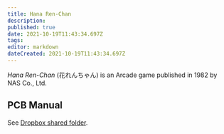 ```yaml
---
title: Hana Ren-Chan
description: 
published: true
date: 2021-10-19T11:43:34.697Z
tags: 
editor: markdown
dateCreated: 2021-10-19T11:43:34.697Z
---
```


_Hana Ren-Chan_ (<span lang='ja'>花れんちゃん</span>) is an Arcade game published in 1982 by NAS Co., Ltd.

## PCB Manual

See [Dropbox shared folder](https://www.dropbox.com/sh/fm1k44pnnyj0dae/AABaCalwywcWK-aXTdST-2ZIa?dl=0).